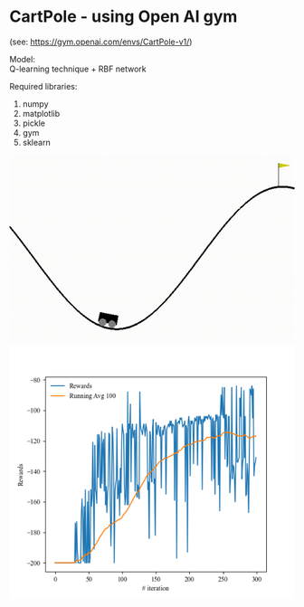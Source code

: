 # CartPole - using Open AI gym 

(see: https://gym.openai.com/envs/CartPole-v1/)

Model:\
Q-learning technique + RBF network

Required libraries:

1) numpy
2) matplotlib 
3) pickle 
4) gym 
5) sklearn


![Alt Text](gif.gif)
![plot](plots/R_episodes.png)
